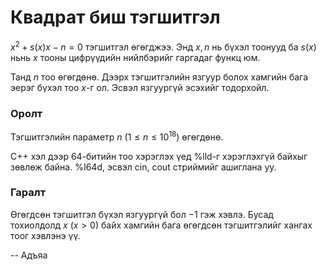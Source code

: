 Квадрат биш тэгшитгэл
=====================
$x^2 + s(x) x - n = 0$ тэгшитгэл өгөгджээ. Энд $x, n$ нь бүхэл тоонууд ба $s(x)$
ньнь $x$ тооны цифрүүдийн нийлбэрийг гаргадаг функц юм.

Танд $n$ тоо өгөгдөнө. Дээрх тэгшитгэлийн язгуур болох хамгийн бага эерэг бүхэл
тоо $x$-г ол. Эсвэл язгуургүй эсэхийг тодорхойл.


### Оролт
Тэгшитгэлийн параметр $n$ ($1 ≤ n ≤ 10^{18}$) өгөгдөнө.

C++ хэл дээр 64-битийн тоо хэрэглэх үед %lld-г хэрэглэхгүй байхыг зөвлөж байна.
%I64d, эсвэл cin, cout стриймийг ашиглана уу.


### Гаралт
Өгөгдсөн тэгшитгэл бүхэл язгуургүй бол $-1$ гэж хэвлэ. Бусад тохиолдолд $x$
($x > 0)$ байх хамгийн бага өгөгдсөн тэгшитгэлийг хангах тоог хэвлэнэ үү.

-- Адъяа
